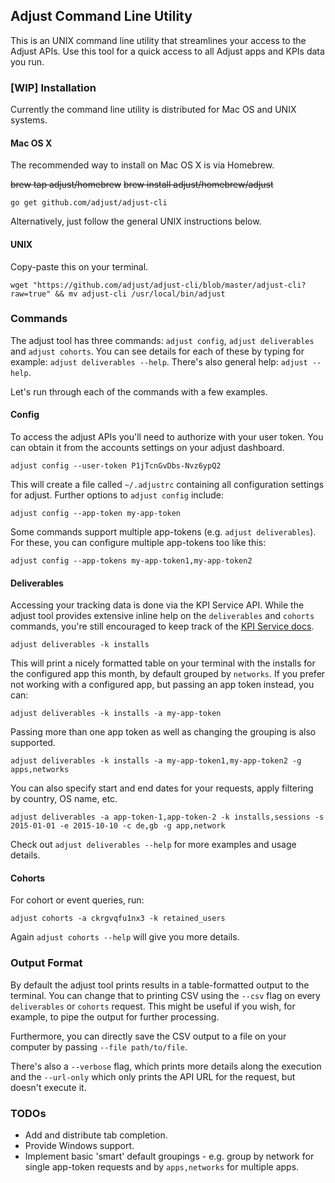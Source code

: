 ## Adjust Command Line Utility

This is an UNIX command line utility that streamlines your access to the Adjust
APIs. Use this tool for a quick access to all Adjust apps and KPIs data you run.

### [WIP] Installation

Currently the command line utility is distributed for Mac OS and UNIX systems.

#### Mac OS X

The recommended way to install on Mac OS X is via Homebrew.

~~brew tap adjust/homebrew~~
~~brew install adjust/homebrew/adjust~~

```
go get github.com/adjust/adjust-cli
```

Alternatively, just follow the general UNIX instructions below.

#### UNIX

Copy-paste this on your terminal.

```
wget "https://github.com/adjust/adjust-cli/blob/master/adjust-cli?raw=true" && mv adjust-cli /usr/local/bin/adjust
```

### Commands

The adjust tool has three commands: `adjust config`, `adjust deliverables` and `adjust cohorts`. You can see details for
each of these by typing for example: `adjust deliverables --help`. There's also general help: `adjust --help`.

Let's run through each of the commands with a few examples.

#### Config

To access the adjust APIs you'll need to authorize with your user token. You can obtain it from the accounts settings on
your adjust dashboard.

```
adjust config --user-token P1jTcnGvDbs-Nvz6ypQ2
```

This will create a file called `~/.adjustrc` containing all configuration settings for adjust. Further options to
`adjust config` include:

```
adjust config --app-token my-app-token
```

Some commands support multiple app-tokens (e.g. `adjust deliverables`). For these, you can configure multiple app-tokens
too like this:

```
adjust config --app-tokens my-app-token1,my-app-token2
```

#### Deliverables

Accessing your tracking data is done via the KPI Service API. While the adjust tool provides extensive inline help on
the `deliverables` and `cohorts` commands, you're still encouraged to keep track of the [KPI Service
docs](https://docs.adjust.com/en/kpi-service/).

```
adjust deliverables -k installs
```

This will print a nicely formatted table on your terminal with the installs for the configured app this month, by
default grouped by `networks`. If you prefer not working with a configured app, but passing an app token instead, you can:

```
adjust deliverables -k installs -a my-app-token
```

Passing more than one app token as well as changing the grouping is also supported.

```
adjust deliverables -k installs -a my-app-token1,my-app-token2 -g apps,networks
```

You can also specify start and end dates for your requests, apply filtering by country, OS name, etc.

```
adjust deliverables -a app-token-1,app-token-2 -k installs,sessions -s 2015-01-01 -e 2015-10-10 -c de,gb -g app,network
```

Check out `adjust deliverables --help` for more examples and usage details.

#### Cohorts

For cohort or event queries, run:

```
adjust cohorts -a ckrgvqfu1nx3 -k retained_users
```

Again `adjust cohorts --help` will give you more details.

### Output Format

By default the adjust tool prints results in a table-formatted output to the terminal. You can change that to printing
CSV using the `--csv` flag on every `deliverables` or `cohorts` request. This might be useful if you wish, for example,
to pipe the output for further processing.

Furthermore, you can directly save the CSV output to a file on your computer by passing `--file path/to/file`.

There's also a `--verbose` flag, which prints more details along the execution and the `--url-only` which only prints
the API URL for the request, but doesn't execute it.

### TODOs

  - Add and distribute tab completion.
  - Provide Windows support.
  - Implement basic 'smart' default groupings - e.g. group by network for single app-token requests and by
    `apps,networks` for multiple apps.
